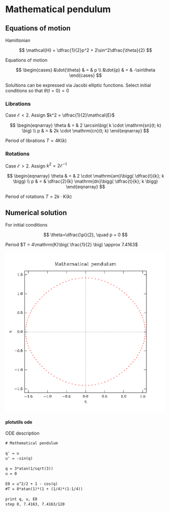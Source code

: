 # Mathematical pendulum

## Equations of motion

Hamiltonian

$$
\mathcal{H} = \dfrac{1}{2}p^2 + 2\sin^2\dfrac{\theta}{2}
$$

Equations of motion

$$
\begin{cases}
&\dot{\theta} & = & p \\
&\dot{p} & = & -\sin\theta
\end{cases}
$$

Solultions can be expressed via Jacobi elliptic functions. Select initial conditions so that $\theta(t = 0) = 0$

### Librations

Case $\mathcal{E} < 2$. Assign $k^2 = \dfrac{1}{2}\mathcal{E}$

$$
\begin{eqnarray}
\theta & = & 2 \arcsin\big( k \cdot \mathrm{sn}(t; k) \big) \\
p & = & 2k \cdot \mathrm{cn}(t; k)
\end{eqnarray}
$$

Period of librations $T = 4\mathrm{K}(k)$

### Rotations

Case $\mathcal{E} > 2$. Assign $k^2 = 2\mathcal{E}^{-1}$

$$
\begin{eqnarray}
\theta & = & 2 \cdot \mathrm{am}\bigg( \dfrac{t}{k}; k \bigg) \\
p & = & \dfrac{2}{k} \mathrm{dn}\bigg( \dfrac{t}{k}; k \bigg)
\end{eqnarray}
$$

Period of rotations $T = 2k \cdot \mathrm{K}(k)$

## Numerical solution

For initial conditions

$$
\theta=\dfrac{\pi}{2}, \quad p = 0
$$

Period $T = 4\mathrm{K}\big( \frac{1}{2} \big) \approx 7.4163$

![phase space orbit](plotutils/orbit.png)

#### plotutils ode

ODE description

```
# Mathematical pendulum

q' = u
u' = -sin(q)

q = 3*atan(1/sqrt(3))
u = 0

E0 = u^2/2 + 1 - cos(q)
#T = 8*atan(1)*(1 + (1/4)*(1-1/4))

print q, u, E0
step 0, 7.4163, 7.4163/120
```

